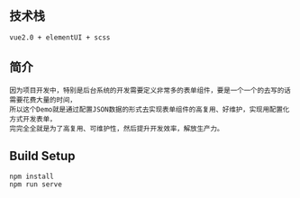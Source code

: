 ## 技术栈
```
vue2.0 + elementUI + scss
```

## 简介
```
因为项目开发中，特别是后台系统的开发需要定义非常多的表单组件，要是一个一个的去写的话需要花费大量的时间，
所以这个Demo就是通过配置JSON数据的形式去实现表单组件的高复用、好维护，实现用配置化方式开发表单，
完完全全就是为了高复用、可维护性，然后提升开发效率，解放生产力。
```

## Build Setup
```
npm install
npm run serve
```
